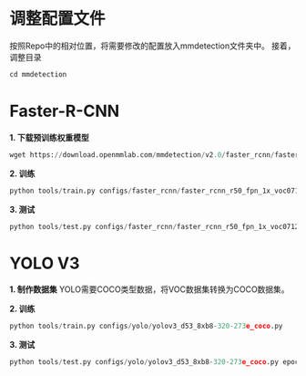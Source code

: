 # 调整配置文件
按照Repo中的相对位置，将需要修改的配置放入mmdetection文件夹中。
接着，调整目录
```python
cd mmdetection
```

# Faster-R-CNN
**1. 下载预训练权重模型**
```python
wget https://download.openmmlab.com/mmdetection/v2.0/faster_rcnn/faster_rcnn_r50_fpn_1x_coco/faster_rcnn_r50_fpn_1x_coco_20200130-047c8118.pth -P checkpoints/
```

**2. 训练**
```python
python tools/train.py configs/faster_rcnn/faster_rcnn_r50_fpn_1x_voc0712.py
```

**3. 测试**
```python
python tools/test.py configs/faster_rcnn/faster_rcnn_r50_fpn_1x_voc0712.py epoch_8.pth --out results.pkl
```

# YOLO V3
**1. 制作数据集**
YOLO需要COCO类型数据，将VOC数据集转换为COCO数据集。

**2. 训练**
```python
python tools/train.py configs/yolo/yolov3_d53_8xb8-320-273e_coco.py
```

**3. 测试**
```python
python tools/test.py configs/yolo/yolov3_d53_8xb8-320-273e_coco.py epoch_273.pth --out results.pkl
```
